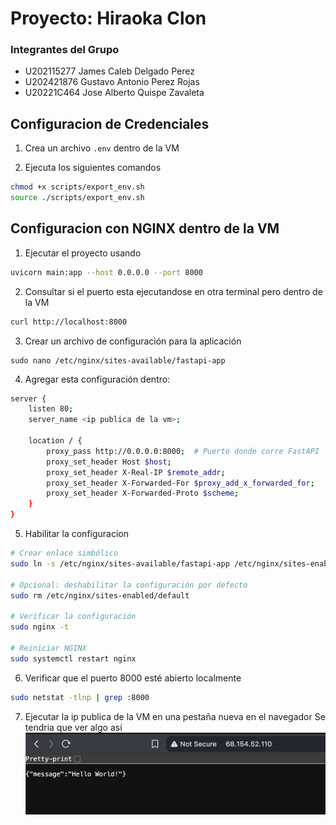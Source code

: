 # Proyecto: Hiraoka Clon

### Integrantes del Grupo
- U202115277 James Caleb Delgado Perez
- U202421876 Gustavo Antonio Perez Rojas
- U20221C464 Jose Alberto Quispe Zavaleta


## Configuracion de Credenciales
1. Crea un archivo `.env` dentro de la VM 

2. Ejecuta los siguientes comandos
```sh
chmod +x scripts/export_env.sh 
source ./scripts/export_env.sh
```

## Configuracion con NGINX dentro de la VM
1. Ejecutar el proyecto usando
```sh
uvicorn main:app --host 0.0.0.0 --port 8000
```

2. Consultar si el puerto esta ejecutandose en otra terminal pero dentro de la VM
```sh
curl http://localhost:8000
```

3. Crear un archivo de configuración para la aplicación
```
sudo nano /etc/nginx/sites-available/fastapi-app
```

4. Agregar esta configuración dentro:
```sh
server {
    listen 80;
    server_name <ip publica de la vm>;
    
    location / {
        proxy_pass http://0.0.0.0:8000;  # Puerto donde corre FastAPI
        proxy_set_header Host $host;
        proxy_set_header X-Real-IP $remote_addr;
        proxy_set_header X-Forwarded-For $proxy_add_x_forwarded_for;
        proxy_set_header X-Forwarded-Proto $scheme;
    }
}
```

5. Habilitar la configuracion
```sh
# Crear enlace simbólico
sudo ln -s /etc/nginx/sites-available/fastapi-app /etc/nginx/sites-enabled/

# Opcional: deshabilitar la configuración por defecto
sudo rm /etc/nginx/sites-enabled/default

# Verificar la configuración
sudo nginx -t

# Reiniciar NGINX
sudo systemctl restart nginx
```

6. Verificar que el puerto 8000 esté abierto localmente
```sh
sudo netstat -tlnp | grep :8000
```

7. Ejecutar la ip publica de la VM en una pestaña nueva en el navegador
Se tendria que ver algo así
![alt text](imgs/evidence-nginx-config.png)